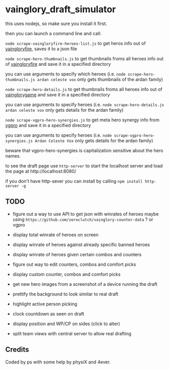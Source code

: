 # vainglory_draft_simulator

this uses nodejs, so make sure you install it first.

then you can launch a command line and call:

`node scrape-vaingloryfire-heroes-list.js` to get heros info out of [vaingloryfire](https://www.vaingloryfire.com/), saves it to a json file

`node scrape-hero-thumbnails.js` to get thumbnails froms all heroes info out of [vaingloryfire](https://www.vaingloryfire.com/) and save it in a specified directory

you can use arguments to specify which heroes (i.e. `node scrape-hero-thumbnails.js ardan celeste vox` only gets thumbnails of the ardan family)

`node scrape-hero-details.js` to get thumbnails froms all heroes info out of [vainglorygame](https://www.vainglorygame.com/) and save it in a specified directory

you can use arguments to specify heroes (i.e. `node scrape-hero-details.js ardan celeste vox` only gets details for the ardan family)

`node scrape-vgpro-hero-synergies.js` to get meta hero synergy info from [vgpro](https://vgpro.gg/) and save it in a specified directory

you can use arguments to specify heroes (i.e. `node scrape-vgpro-hero-synergies.js Ardan Celeste Vox` only gets details for the ardan family)

beware that vgpro-hero-synergies is capitalization sensitive about the hero names.

to see the draft page use `http-server` to start the localhost server and load the page at http://localhost:8080/

if you don't have http-sever you can install by calling `npm install http-server -g`

## TODO

* figure out a way to use API to get json with winrates of heroes maybe using `https://github.com/zeroclutch/vainglory-counter-data` ? or vgpro

* display total winrate of heroes on screen

* display winrate of heroes against already specific banned heroes

* display winrate of heroes given certain combos and counters

* figure out way to edit counters, combos and comfort picks

* display custom counter, combos and comfort picks

* get new hero images from a screenshot of a device running the draft

* prettify the background to look similar to real draft

* highlight active person picking

* clock countdown as seen on draft

* display position and WP/CP on sides (click to alter)

* split team views with central server to allow real drafting

## Credits

Coded by ps with some help by physiX and 4ever.